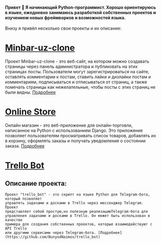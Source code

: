 #### Привет 👋 Я начинающий Python-программист. Хорошо ориентируюсь в языке, ежедневно занимаюсь разработкой собственных проектов и изучением новых фреймворков и возможностей языка.
Внизу я привёл несколько свои проекты и их описание:
  # [Minbar-uz-clone](https://github.com/BunyodNaimov/minbar-uz-clone)

  Проект Minbar-uz-clone - это веб-сайт, на котором можно создавать страницы через панель администратора и публиковать на этих страницах посты. Пользователи могут зарегистрироваться на сайте, оставлять комментарии к постам, ставить лайки и дизлайки постам и комментариям, подписываться и отписываться от страниц, а также помечать страницы как нежелательные, чтобы посты с этих страниц не были видны. [Подробнее](https://github.com/BunyodNaimov/minbar-uz-clone)

  # [Online Store](https://github.com/BunyodNaimov/online_store_new)
  
Онлайн магазин - это веб-приложение для онлайн-торговли, написанное на Python с использованием Django. Это приложение позволяет пользователям просматривать список товаров, добавлять их в корзину, оформлять заказы и получать уведомления о состоянии заказа. [Подробнее](https://github.com/BunyodNaimov/online_store_new)

  
 # [Trello Bot](https://github.com/BunyodNaimov/trello_bot)

## Описание проекта:
    Проект "trello_bot" - это скрипт на языке Python для Telegram-бота, который позволяет
    управлять задачами и досками в Trello через мессенджер Telegram. Проект
    представляет собой простую,но полезную реализациюTelegram-бота для
    управления задачами и досками в Trello. Он может быть использован в качестве
    примера для создания собственных проектов, которые взаимодействуют с API Trello
    или другими сервисами через Telegram-бота. [Подробнее](https://github.com/BunyodNaimov/trello_bot)
  
<!--
**BunyodNaimov/BunyodNaimov** is a ✨ _special_ ✨ repository because its `README.md` (this file) appears on your GitHub profile.

Here are some ideas to get you started:

- 🔭 I’m currently working on ...
- 🌱 I’m currently learning ...
- 👯 I’m looking to collaborate on ...
- 🤔 I’m looking for help with ...
- 💬 Ask me about ...
- 📫 How to reach me: ...
- 😄 Pronouns: ...
- ⚡ Fun fact: ...
-->
